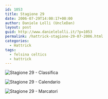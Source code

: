 ```yaml
---
id: 1053
title: Stagione 29
date: 2006-07-29T14:00:17+00:00
author: Daniele Lolli (UncleDan)
layout: post
guid: http://www.danielelolli.it/?p=1053
permalink: /hattrick-stagione-29-07-2006.html
categories:
  - Hattrick
tags:
  - felsina celtics
  - hattrick
---
```

![Stagione 29 - Classifica](http://www.danielelolli.it/wp-content/uploads/2007/10/29-1-classifica.png)

![Stagione 29 - Calendario](http://www.danielelolli.it/wp-content/uploads/2007/10/29-2-calendario.png)

![Stagione 29 - Marcatori](http://www.danielelolli.it/wp-content/uploads/2007/10/29-3-marcatori.png)